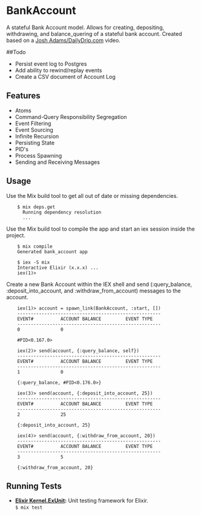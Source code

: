 # BankAccount

A stateful Bank Account model. Allows for creating, depositing, withdrawing, and balance_quering of a stateful bank account. Created based on a [Josh Adams/DailyDrip.com](https://www.dailydrip.com) video.

##Todo
* Persist event log to Postgres
* Add ability to rewind/replay events
* Create a CSV document of Account Log

## Features
* Atoms
* Command-Query Responsibility Segregation
* Event Filtering
* Event Sourcing
* Infinite Recursion
* Persisting State
* PID's
* Process Spawning
* Sending and Receiving Messages


## Usage
Use the Mix build tool to get all out of date or missing dependencies.
```
    $ mix deps.get
      Running dependency resolution
      ...
```

Use the Mix build tool to compile the app and start an iex session inside the project.
```
    $ mix compile
    Generated bank_account app

    $ iex -S mix
    Interactive Elixir (x.x.x) ...
    iex(1)>
```

Create a new Bank Account within the IEX shell and send (:query_balance, :deposit_into_account, and :withdraw_from_account) messages to the account.
```   
    iex(1)> account = spawn_link(BankAccount, :start, [])
    -----------------------------------------------------
    EVENT#          ACCOUNT BALANCE         EVENT TYPE
    -----------------------------------------------------
    0               0
    
    #PID<0.167.0>
    
    iex(2)> send(account, {:query_balance, self})
    -----------------------------------------------------
    EVENT#          ACCOUNT BALANCE         EVENT TYPE
    -----------------------------------------------------
    1               0  
    
    {:query_balance, #PID<0.176.0>}
    
    iex(3)> send(account, {:deposit_into_account, 25})
    -----------------------------------------------------
    EVENT#          ACCOUNT BALANCE         EVENT TYPE
    -----------------------------------------------------
    2               25  
    
    {:deposit_into_account, 25}
  
    iex(4)> send(account, {:withdraw_from_account, 20})
    -----------------------------------------------------
    EVENT#          ACCOUNT BALANCE         EVENT TYPE
    -----------------------------------------------------
    3               5  
    
    {:withdraw_from_account, 20}
```

## Running Tests
 * <b>[Elixir Kernel.ExUnit](https://github.com/elixir-lang/elixir):</b>
Unit testing framework for Elixir.<br> 
   ``` $ mix test ```